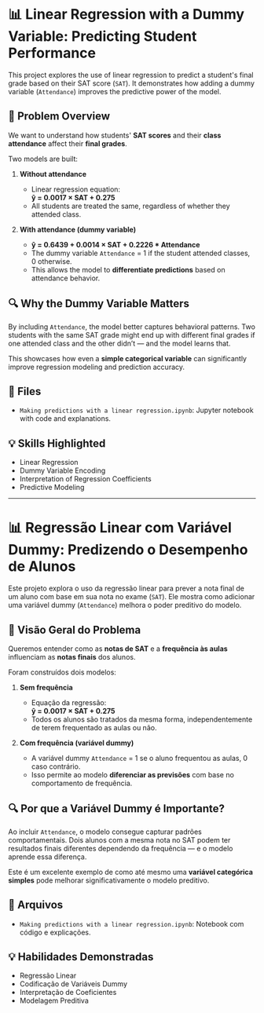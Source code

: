 # 📊 Linear Regression with a Dummy Variable: Predicting Student Performance

This project explores the use of linear regression to predict a student's final grade based on their SAT score (`SAT`). It demonstrates how adding a dummy variable (`Attendance`) improves the predictive power of the model.

## 🧠 Problem Overview

We want to understand how students' **SAT scores** and their **class attendance** affect their **final grades**.

Two models are built:

1. **Without attendance**  
   - Linear regression equation:  
     **ŷ = 0.0017 × SAT + 0.275**  
   - All students are treated the same, regardless of whether they attended class.

2. **With attendance (dummy variable)**
   - **ŷ = 0.6439 + 0.0014 × SAT + 0.2226 * Attendance**
   - The dummy variable `Attendance` = 1 if the student attended classes, 0 otherwise.
   - This allows the model to **differentiate predictions** based on attendance behavior.

## 🔍 Why the Dummy Variable Matters

By including `Attendance`, the model better captures behavioral patterns. Two students with the same SAT grade might end up with different final grades if one attended class and the other didn’t — and the model learns that.

This showcases how even a **simple categorical variable** can significantly improve regression modeling and prediction accuracy.

## 📁 Files

- `Making predictions with a linear regression.ipynb`: Jupyter notebook with code and explanations.

## 💡 Skills Highlighted

- Linear Regression
- Dummy Variable Encoding
- Interpretation of Regression Coefficients
- Predictive Modeling

---

# 📊 Regressão Linear com Variável Dummy: Predizendo o Desempenho de Alunos

Este projeto explora o uso da regressão linear para prever a nota final de um aluno com base em sua nota no exame (`SAT`). Ele mostra como adicionar uma variável dummy (`Attendance`) melhora o poder preditivo do modelo.

## 🧠 Visão Geral do Problema

Queremos entender como as **notas de SAT** e a **frequência às aulas** influenciam as **notas finais** dos alunos.

Foram construídos dois modelos:

1. **Sem frequência**  
   - Equação da regressão:  
     **ŷ = 0.0017 × SAT + 0.275**  
   - Todos os alunos são tratados da mesma forma, independentemente de terem frequentado as aulas ou não.

2. **Com frequência (variável dummy)**  
   - A variável dummy `Attendance` = 1 se o aluno frequentou as aulas, 0 caso contrário.
   - Isso permite ao modelo **diferenciar as previsões** com base no comportamento de frequência.

## 🔍 Por que a Variável Dummy é Importante?

Ao incluir `Attendance`, o modelo consegue capturar padrões comportamentais. Dois alunos com a mesma nota no SAT podem ter resultados finais diferentes dependendo da frequência — e o modelo aprende essa diferença.

Este é um excelente exemplo de como até mesmo uma **variável categórica simples** pode melhorar significativamente o modelo preditivo.

## 📁 Arquivos

- `Making predictions with a linear regression.ipynb`: Notebook com código e explicações.

## 💡 Habilidades Demonstradas

- Regressão Linear
- Codificação de Variáveis Dummy
- Interpretação de Coeficientes
- Modelagem Preditiva
